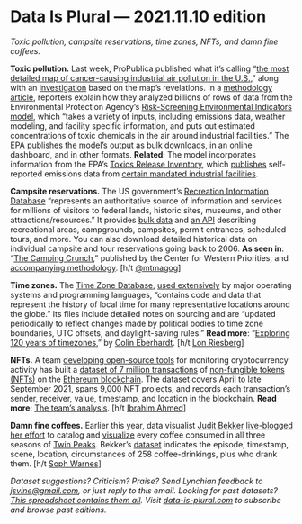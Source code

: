 Data Is Plural — 2021.11.10 edition
===================================

*Toxic pollution, campsite reservations, time zones, NFTs, and damn fine coffees.*


__Toxic pollution.__ Last week, ProPublica published what it’s calling “[the most detailed map of cancer-causing industrial air pollution in the U.S.](https://projects.propublica.org/toxmap/),” along with an [investigation](https://www.propublica.org/article/toxmap-poison-in-the-air) based on the map’s revelations. In a [methodology article](https://www.propublica.org/article/how-we-created-the-most-detailed-map-ever-of-cancer-causing-industrial-air-pollution), reporters explain how they analyzed billions of rows of data from the Environmental Protection Agency’s [Risk-Screening Environmental Indicators model](https://www.epa.gov/rsei), which “takes a variety of inputs, including emissions data, weather modeling, and facility specific information, and puts out estimated concentrations of toxic chemicals in the air around industrial facilities.” The EPA [publishes the model’s output](https://www.epa.gov/rsei/ways-get-rsei-results) as bulk downloads, in an online dashboard, and in other formats. __Related__: The model incorporates information from the EPA’s [Toxics Release Inventory](https://www.epa.gov/toxics-release-inventory-tri-program), which [publishes](https://www.epa.gov/toxics-release-inventory-tri-program/find-understand-and-use-tri) self-reported emissions data from [certain mandated industrial facilities](https://www.epa.gov/toxics-release-inventory-tri-program/tri-threshold-screening-tool).


__Campsite reservations.__ The US government’s [Recreation Information Database](https://ridb.recreation.gov/) “represents an authoritative source of information and services for millions of visitors to federal lands, historic sites, museums, and other attractions/resources.” It provides [bulk data](https://ridb.recreation.gov/download) and [an API](https://ridb.recreation.gov/docs) describing recreational areas, campgrounds, campsites, permit entrances, scheduled tours, and more. You can also download detailed historical data on individual campsite and tour reservations going back to 2006. __As seen in__: “[The Camping Crunch](https://westernpriorities.org/the-camping-crunch/),” published by the Center for Western Priorities, and [accompanying methodology](https://westernpriorities.org/the-camping-crunch-data-and-methodology/). [h/t [@mtmagog](https://twitter.com/mtmagog/status/1454194628341616641)]


__Time zones.__ The [Time Zone Database](https://www.iana.org/time-zones), [used extensively](https://en.wikipedia.org/wiki/Tz_database) by major operating systems and programming languages, “contains code and data that represent the history of local time for many representative locations around the globe.” Its files include detailed notes on sourcing and are “updated periodically to reflect changes made by political bodies to time zone boundaries, UTC offsets, and daylight-saving rules.” __Read more__: “[Exploring 120 years of timezones](https://blog.scottlogic.com/2021/09/14/120-years-timezone.html),” by [Colin Eberhardt](https://colineberhardt.github.io/). [h/t [Lon Riesberg](https://news.dataelixir.com/t/t-1872322AA740A2372540EF23F30FEDED)]


__NFTs.__ A team [developing open-source tools](https://github.com/bugout-dev/moonstream) for monitoring cryptocurrency activity has built a [dataset of 7 million transactions](https://www.kaggle.com/simiotic/ethereum-nfts) of [non-fungible tokens (NFTs)](https://en.wikipedia.org/wiki/Non-fungible_token) on the [Ethereum blockchain](https://en.wikipedia.org/wiki/Ethereum). The dataset covers April to late September 2021, spans 9,000 NFT projects, and records each transaction’s sender, receiver, value, timestamp, and location in the blockchain. __Read more__: [The team’s analysis](https://github.com/bugout-dev/moonstream/blob/main/datasets/nfts/papers/ethereum-nfts.pdf). [h/t [Ibrahim Ahmed](https://twitter.com/atbeme/status/1451361968460238851)]


__Damn fine coffees.__ Earlier this year, data visualist [Judit Bekker](https://juditbekker.com/) [live-blogged her effort](https://juditbekker.com/2021/05/04/live-blogging-a-new-project/) to catalog and [visualize](https://public.tableau.com/app/profile/judit.bekker/viz/TheCoffeesofTwinPeaks/TheCoffeesofTwinPeaks) every coffee consumed in all three seasons of [Twin Peaks](https://en.wikipedia.org/wiki/Twin_Peaks). Bekker’s [dataset](https://data.world/judkacag/the-coffees-of-twin-peaks) indicates the episode, timestamp, scene, location, circumstances of 258 coffee-drinkings, plus who drank them. [h/t [Soph Warnes](https://www.getrevue.co/profile/FairWarning/issues/fair-warning-internal-migration-voting-restrictions-and-sand-604455)]


*Dataset suggestions? Criticism? Praise? Send Lynchian feedback to jsvine@gmail.com, or just reply to this email. Looking for past datasets? [This spreadsheet contains them all](https://docs.google.com/spreadsheets/d/1wZhPLMCHKJvwOkP4juclhjFgqIY8fQFMemwKL2c64vk/edit#gid=0). Visit [data-is-plural.com](https://www.data-is-plural.com) to subscribe and browse past editions.*
